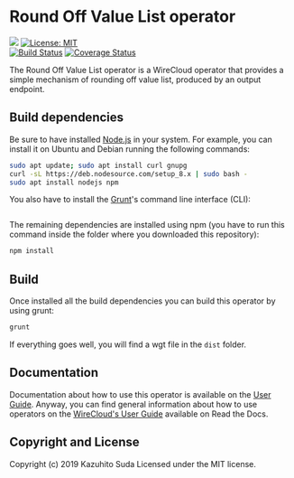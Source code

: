 # Round Off Value List operator

[![](https://nexus.lab.fiware.org/repository/raw/public/badges/chapters/visualization.svg)](https://www.fiware.org/developers/catalogue/)
[![License: MIT](https://img.shields.io/github/license/lets-fiware/round-off-value-list-operator.svg)](https://opensource.org/licenses/MIT)<br/>
[![Build Status](https://travis-ci.org/lets-fiware/round-off-value-list-operator.svg?branch=master)](https://travis-ci.org/lets-fiware/round-off-value-operator)
[![Coverage Status](https://coveralls.io/repos/github/lets-fiware/round-off-value-list-operator/badge.svg)](https://coveralls.io/github/lets-fiware/round-off-value-operator)

The Round Off Value List operator is a WireCloud operator that provides a simple mechanism of rounding off value list, produced by an output endpoint.

## Build dependencies

Be sure to have installed [Node.js](https://nodejs.org/) in your system. For example, you can install it on Ubuntu and Debian running the following commands:

```bash
sudo apt update; sudo apt install curl gnupg
curl -sL https://deb.nodesource.com/setup_8.x | sudo bash -
sudo apt install nodejs npm 
```

You also have to install the [Grunt](https://gruntjs.com/)'s command line interface (CLI):

```sudo npm install -g grunt-cli
```

The remaining dependencies are installed using npm (you have to run this command
inside the folder where you downloaded this repository):

```bash
npm install
```


## Build

Once installed all the build dependencies you can build this operator by using grunt:

```bash
grunt
```

If everything goes well, you will find a wgt file in the `dist` folder.


## Documentation

Documentation about how to use this operator is available on the
[User Guide](src/doc/userguide.md). Anyway, you can find general information
about how to use operators on the
[WireCloud's User Guide](https://wirecloud.readthedocs.io/en/stable/user_guide/)
available on Read the Docs.

## Copyright and License

Copyright (c) 2019 Kazuhito Suda
Licensed under the MIT license.
